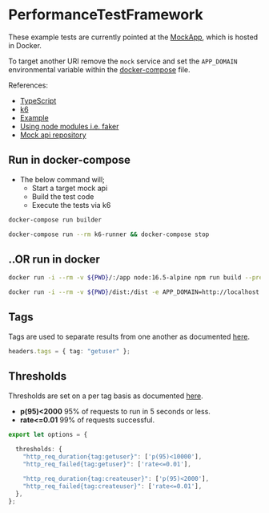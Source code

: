 # PerformanceTestFramework

These example tests are currently pointed at the [MockApp](MockApp), which is hosted in Docker.

To target another URI remove the ``mock`` service and set the ``APP_DOMAIN`` environmental variable within the [docker-compose](docker-compose.yaml) file.

References:

- [TypeScript](https://www.typescriptlang.org/)
- [k6](https://k6.io/)
- [Example](https://github.com/go-automate/k6-typescript-framework)
- [Using node modules i.e. faker](https://github.com/k6io/template-es6)
- [Mock api repository](https://github.com/chrispsheehan/simple-mock)

## Run in docker-compose

- The below command will;
  - Start a target mock api
  - Build the test code
  - Execute the tests via k6

```bash
docker-compose run builder

docker-compose run --rm k6-runner && docker-compose stop
```

## ..OR run in docker

```bash
docker run -i --rm -v ${PWD}/:/app node:16.5-alpine npm run build --prefix /app

docker run -i --rm -v ${PWD}/dist:/dist -e APP_DOMAIN=http://localhost:8080 loadimpact/k6 run /dist/tests.js --config /dist/options/smoke.json
```

## Tags

Tags are used to separate results from one another as documented [here](https://k6.io/docs/using-k6/tags-and-groups/#tags).

```ts
headers.tags = { tag: "getuser" };
```

## Thresholds

Thresholds are set on a per tag basis as documented [here](https://k6.io/docs/using-k6/thresholds/#thresholds-on-tags).

- **p(95)<2000** 95% of requests to run in 5 seconds or less.
- **rate<=0.01** 99% of requests successful.

```ts
export let options = {
  
  thresholds: {
    "http_req_duration{tag:getuser}": ['p(95)<10000'],
    "http_req_failed{tag:getuser}": ['rate<=0.01'],

    "http_req_duration{tag:createuser}": ['p(95)<2000'],
    "http_req_failed{tag:createuser}": ['rate<=0.01'],    
  },
};
```
